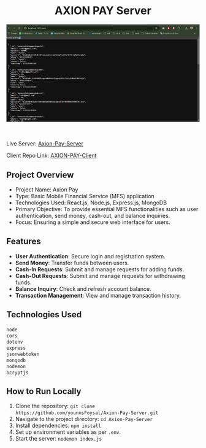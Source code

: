 
<h1 align="center">AXION PAY Server </h1>


<p align="center">
  <img src="images/axionpayServer.png" alt="AXIOM PAY Server">
</p>
<br>

Live Server: [Axion-Pay-Server](https://axionpay-server.vercel.app)

Client Repo Link: [AXION-PAY-Client](https://github.com/younusFoysal/Axion-Pay-Client)


## Project Overview
- Project Name: Axion Pay
- Type: Basic Mobile Financial Service (MFS) application
- Technologies Used: React.js, Node.js, Express.js, MongoDB
- Primary Objective: To provide essential MFS functionalities such as user authentication, send money, cash-out, and balance inquiries.
- Focus: Ensuring a simple and secure web interface for users.


## Features
- **User Authentication**: Secure login and registration system.
- **Send Money**: Transfer funds between users.
- **Cash-In Requests**: Submit and manage requests for adding funds.
- **Cash-Out Requests**: Submit and manage requests for withdrawing funds.
- **Balance Inquiry**: Check and refresh account balance.
- **Transaction Management**: View and manage transaction history.


## Technologies Used
```
node
cors
dotenv
express
jsonwebtoken
mongodb
nodemon
bcryptjs
```

## How to Run Locally
1. Clone the repository: `git clone https://github.com/younusFoysal/Axion-Pay-Server.git`
2. Navigate to the project directory: `cd Axion-Pay-Server`
3. Install dependencies: `npm install`
4. Set up environment variables as per `.env`.
5. Start the server: `nodemon index.js`
